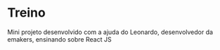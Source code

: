 # Treino
 Mini projeto desenvolvido com a ajuda do Leonardo, desenvolvedor da emakers, ensinando sobre React JS
